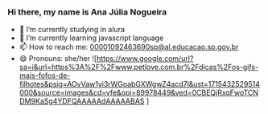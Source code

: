 ### Hi there, my name is Ana Júlia Nogueira

- 🔭 I’m currently studying in alura
- 🌱 I’m currently learning javascript language
- 📫 How to reach me: 00001092463690sp@al.educacao.sp.gov.br
- 😄 Pronouns: she/her 
![https://www.google.com/url?sa=i&url=https%3A%2F%2Fwww.petlove.com.br%2Fdicas%2Fos-gifs-mais-fofos-de-filhotes&psig=AOvVaw1yi3rWGoabGXWgwZ4acd7l&ust=1715432529514000&source=images&cd=vfe&opi=89978449&ved=0CBEQjRxqFwoTCNDM9KaSg4YDFQAAAAAdAAAAABAS
]
